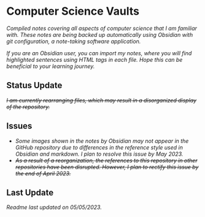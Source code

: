 
# Computer Science Vaults

_Compiled notes covering all aspects of computer science that I am familiar with. These notes are being backed up automatically using Obsidian with git configuration, a note-taking software application._

_If you are an Obsidian user, you can import my notes, where you will find highlighted sentences using HTML tags in each file. Hope this can be beneficial to your learning journey._

## Status Update

~~_I am currently rearranging files, which may result in a disorganized display of the repository._~~

## Issues

- _Some images shown in the notes by Obsidian may not appear in the GitHub repository due to differences in the reference style used in Obsidian and markdown. I plan to resolve this issue by May 2023._
- ~~_As a result of a reorganization, the references to this repository in other repositories have been disrupted. However, I plan to rectify this issue by the end of April 2023._~~

## Last Update

_Readme last updated on 05/05/2023._
